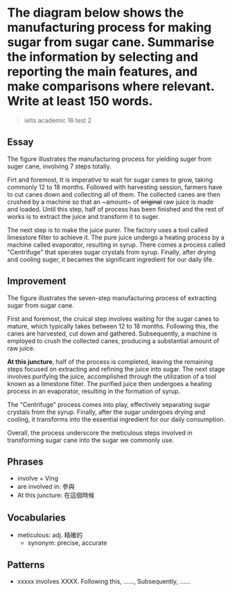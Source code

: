 # The diagram below shows the manufacturing process for making sugar from sugar cane. Summarise the information by selecting and reporting the main features, and make comparisons where relevant. Write at least 150 words.

> ielts academic 16 test 2

## Essay

The figure illustrates the manufacturing process for yielding suger from suger cane, involving 7 steps totally.

Firt and foremost, It is imperative to wait for sugar canes to grow, taking commonly 12 to 18 months. Followed with harvesting session, farmers have to cut canes down and collecting all of them. The collected canes are then crushed by a machine so that an ~amount~ of ~~original~~ raw juice is made and loaded. Until this step, half of process has been finished and the rest of works is to extract the juice and transform it to suger.

The next step is to make the juice purer. The factory uses a tool called limesstore filter to achieve it. The pure juice undergo a heating process by a machine called evaporator, resulting in syrup. There comes a process called "Centrifuge" that sperates sugar crystals from syrup. Finally, after drying and cooling suger, it becames the significant ingredient for our daily life.

## Improvement

The figure illustrates the seven-step manufacturing process of extracting sugar from sugar cane.

First and foremost, the cruical step involves waiting for the sugar canes to mature, which typically takes between 12 to 18 months. Following this, the canes are harvested, cut down and gathered. Subsequently, a machine is employed to crush the collected canes, producing a substantial amount of raw juice.

**At this juncture**, half of the process is completed, leaving the remaining steps focused on extracting and refining the juice into sugar. The next stage involves purifying the juice, accomplished through the utilization of a tool known as a limestone filter. The purified juice then undergoes a heating process in an evaporator, resulting in the formation of syrup.

The "Centrifuge" process comes into play, effectively separating sugar crystals from the syrup. Finally, after the sugar undergoes drying and cooling, it transforms into the essential ingredient for our daily consumption.

Overall, the process underscore the meticulous steps involved in transforming sugar cane into the sugar we commonly use.

## Phrases

- involve + Ving
- are involved in: 參與
- At this juncture: 在這個時候

## Vocabularies

- meticulous: adj. 精確的
  - synonym: precise, accurate

## Patterns

- xxxxx involves XXXX. Following this, ......, Subsequently, ......